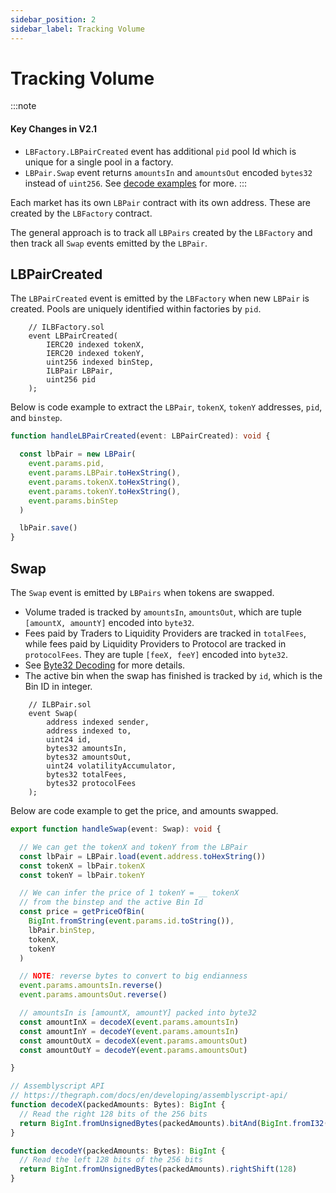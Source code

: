```yaml
---
sidebar_position: 2
sidebar_label: Tracking Volume
---
```



# Tracking Volume

:::note
#### Key Changes in V2.1
- `LBFactory.LBPairCreated` event has additional `pid` pool Id which is unique for a single pool in a factory. 
- `LBPair.Swap` event returns `amountsIn` and `amountsOut` encoded `bytes32` instead of `uint256`. See [decode examples](guides/decode-examples) for more.
:::

Each market has its own `LBPair` contract with its own address. These are created by the `LBFactory` contract. 

The general approach is to track all `LBPairs` created by the `LBFactory` and then track all `Swap` events emitted by the `LBPair`. 


## LBPairCreated

The `LBPairCreated` event is emitted by the `LBFactory` when new `LBPair` is created. Pools are uniquely identified within factories by `pid`.

```
    // ILBFactory.sol
    event LBPairCreated(
        IERC20 indexed tokenX, 
        IERC20 indexed tokenY, 
        uint256 indexed binStep, 
        ILBPair LBPair, 
        uint256 pid
    );
```

Below is code example to extract the `LBPair`, `tokenX`, `tokenY` addresses, `pid`, and `binstep`. 

```typescript
function handleLBPairCreated(event: LBPairCreated): void {

  const lbPair = new LBPair(
    event.params.pid,
    event.params.LBPair.toHexString(), 
    event.params.tokenX.toHexString(), 
    event.params.tokenY.toHexString(), 
    event.params.binStep
  )

  lbPair.save()
}
```


## Swap

The `Swap` event is emitted by `LBPairs` when tokens are swapped.  
- Volume traded is tracked by `amountsIn`, `amountsOut`, which are tuple `[amountX, amountY]` encoded into `byte32`. 
- Fees paid by Traders to Liquidity Providers are tracked in `totalFees`, while fees paid by Liquidity Providers to Protocol are tracked in `protocolFees`. They are tuple `[feeX, feeY]` encoded into `byte32`. 
- See [Byte32 Decoding](./byte-32-decoding.md) for more details. 
- The active bin when the swap has finished is tracked by `id`, which is the Bin ID in integer. 


````
    // ILBPair.sol
    event Swap(
        address indexed sender,
        address indexed to,
        uint24 id,
        bytes32 amountsIn,
        bytes32 amountsOut,
        uint24 volatilityAccumulator,
        bytes32 totalFees,
        bytes32 protocolFees
    );
````

Below are code example to get the price, and amounts swapped. 

```typescript
export function handleSwap(event: Swap): void {

  // We can get the tokenX and tokenY from the LBPair
  const lbPair = LBPair.load(event.address.toHexString())
  const tokenX = lbPair.tokenX
  const tokenY = lbPair.tokenY

  // We can infer the price of 1 tokenY = __ tokenX 
  // from the binstep and the active Bin Id
  const price = getPriceOfBin(
    BigInt.fromString(event.params.id.toString()),
    lbPair.binStep,
    tokenX,
    tokenY
  )

  // NOTE: reverse bytes to convert to big endianness
  event.params.amountsIn.reverse()
  event.params.amountsOut.reverse()

  // amountsIn is [amountX, amountY] packed into byte32
  const amountInX = decodeX(event.params.amountsIn)
  const amountInY = decodeY(event.params.amountsIn)
  const amountOutX = decodeX(event.params.amountsOut)
  const amountOutY = decodeY(event.params.amountsOut)

}

// Assemblyscript API
// https://thegraph.com/docs/en/developing/assemblyscript-api/
function decodeX(packedAmounts: Bytes): BigInt {
  // Read the right 128 bits of the 256 bits
  return BigInt.fromUnsignedBytes(packedAmounts).bitAnd(BigInt.fromI32(2).pow(128).minus(BigInt.fromI32(1)))
}

function decodeY(packedAmounts: Bytes): BigInt {
  // Read the left 128 bits of the 256 bits
  return BigInt.fromUnsignedBytes(packedAmounts).rightShift(128)
}

```
